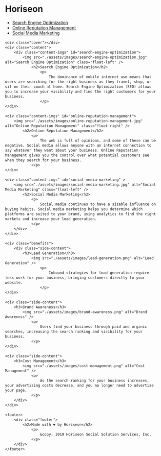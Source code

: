<!DOCTYPE html>
<html lang="en-us">

<head>
    <meta charset="UTF-8" />
    <link rel="stylesheet" href="./assets/css/style.css">
    <title>Horiseon Social Solution Services</title>
</head>

<body>
    <div class="header">
        <h1>Hori<span class="seo">seo</span>n</h1>
        <div>
            <ul>
                <li>
                    <a href="#search-engine-optimization">Search Engine Optimization</a>
                </li>
                <li>
                    <a href="#online-reputation-management">Online Reputation Management</a>
                </li>
                <li>
                    <a href="#social-media-marketing">Social Media Marketing</a>
                </li>
            </ul>
        </div>
    </div>

    <div class="cover"></div>
    <div class="content">
        <div class="content-imgs" id="search-engine-optimization">
            <img src="./assets/images/search-engine-optimization.jpg" alt="Search Engine Optimization" class="float-left" />
                <h2>Search Engine Optimization</h2>
                    <p>
                        The dominance of mobile internet use means that users are searching for the right business as they travel, shop, or sit on their couch at home. Search Engine Optimization (SEO) allows you to increase your visibility and find the right customers for your business.
                    </p>
    </div>

    <div class="content-imgs" id="online-reputation-management">
        <img src="./assets/images/online-reputation-management.jpg" alt="Online Reputation Management" class="float-right" />
            <h2>Online Reputation Management</h2>
                <p>
                    The web is full of opinions, and some of these can be negative. Social media allows anyone with an internet connection to say whatever they want about your business. Online Reputation Management gives you the control over what potential customers see when they search for your business.
                </p>
    </div>

    <div class="content-imgs" id="social-media-marketing" >
        <img src="./assets/images/social-media-marketing.jpg" alt="Social Media Marketing" class="float-left" />
            <h2>Social Media Marketing</h2>
                <p>
                    Social media continues to have a sizable influence on buying habits. Social media marketing helps you determine which platforms are suited to your brand, using analytics to find the right markets and increase your lead generation.
                </p>
        </div>
    </div>

    <div class="benefits">
        <div class="side-content">
            <h3>Lead Generation</h3>
                <img src="./assets/images/lead-generation.png" alt="Lead Generation" />
                    <p>
                        Inbound strategies for lead generation require less work for your business, bringing customers directly to your website.
                    </p>
    </div>

    <div class="side-content">
        <h3>Brand Awareness</h3>
            <img src="./assets/images/brand-awareness.png" alt="Brand Awareness" />
                <p>
                    Users find your business through paid and organic searches, increasing the search ranking and visibility for your business.
                </p>
    </div>

    <div class="side-content">
        <h3>Cost Management</h3>
            <img src="./assets/images/cost-management.png" alt="Cost Management" />
                <p>
                    As the search ranking for your business increases, your advertising costs decrease, and you no longer need to advertise your page.
                </p>
        </div>
    </div>

    <footer>
        <div class="footer">
            <h2>Made with ❤️️ by Horiseon</h2>
                <p>
                    &copy; 2019 Horiseon Social Solution Services, Inc.
                </p>
        </div>
    </footer>

</body>

</html>

